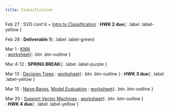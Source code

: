 ```yaml
---
title: Classification
---
```


Feb 27 
: SVD cont'd + [Intro to Classification](https://github.com/gallettilance/CS506-Spring2023/raw/master/slides/10_Classification_KNN.pdf) 
    : **HWK 2 due**{: .label .label-yellow } 

Feb 28 
: **Deliverable 1**{: .label .label-green} 

Mar 1 
: [KNN](https://github.com/gallettilance/CS506-Spring2023/raw/master/slides/10_Classification_KNN.pdf)  
  : [worksheet](https://raw.githubusercontent.com/gallettilance/CS506-Spring2023/master/worksheets/worksheet_09.ipynb){: .btn .btn-outline }  

Mar 4-12 
: **SPRING BREAK**{: .label .label-purple }

Mar 13 
: [Decision Trees](https://github.com/gallettilance/CS506-Spring2023/raw/master/slides/11_Decision_Trees.pdf) 
  : [worksheet](https://raw.githubusercontent.com/gallettilance/CS506-Spring2023/master/worksheets/worksheet_10.ipynb){: .btn .btn-outline } 
    : **HWK 3 due**{: .label .label-yellow }

Mar 15 
: [Naive Bayes](https://github.com/gallettilance/CS506-Spring2023/raw/master/slides/12_Naive_Bayes.pdf), [Model Evaluation](https://github.com/gallettilance/CS506-Spring2023/raw/master/slides/13_Model_Evaluation_and_Ensemble_Methods.pdf) 
  : [worksheet](https://raw.githubusercontent.com/gallettilance/CS506-Spring2023/master/worksheets/worksheet_11.ipynb){: .btn .btn-outline } 

Mar 20 
: [Support Vector Machines](https://github.com/gallettilance/CS506-Spring2023/raw/master/slides/14_Support_Vector_Machines.pdf) 
  : [worksheet](https://raw.githubusercontent.com/gallettilance/CS506-Spring2023/master/worksheets/worksheet_12.ipynb){: .btn .btn-outline }  
    : **HWK 4 due**{: .label .label-yellow } 